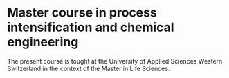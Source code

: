 # Master course in process intensification and chemical engineering

The present course is tought at the University of Applied Sciences Western Switzerland in the context of the Master in Life Sciences.
